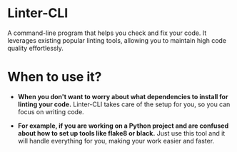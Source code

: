 # Linter-CLI

A command-line program that helps you check and fix your code. It leverages existing popular linting tools, allowing you to maintain high code quality effortlessly.

# When to use it?

- **When you don't want to worry about what dependencies to install for linting your code.**
  Linter-CLI takes care of the setup for you, so you can focus on writing code.

- **For example, if you are working on a Python project and are confused about how to set up tools like flake8 or black.**
  Just use this tool and it will handle everything for you, making your work easier and faster.
